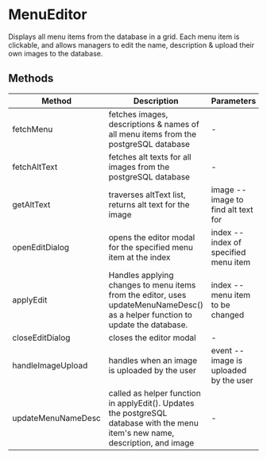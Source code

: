 # MenuEditor

Displays all menu items from the database in a grid. Each menu item is clickable, and allows managers to edit the name, description & upload their own images to the database.

## Methods

<!-- @vuese:MenuEditor:methods:start -->
|Method|Description|Parameters|
|---|---|---|
|fetchMenu|fetches images, descriptions & names of all menu items from the postgreSQL database|-|
|fetchAltText|fetches alt texts for all images from the postgreSQL database|-|
|getAltText|traverses altText list, returns alt text for the image|image -- image to find alt text for|
|openEditDialog|opens the editor modal for the specified menu item at the index|index -- index of specified menu item|
|applyEdit|Handles applying changes to menu items from the editor, uses updateMenuNameDesc() as a helper function to update the database.|index -- menu item to be changed|
|closeEditDialog|closes the editor modal|-|
|handleImageUpload|handles when an image is uploaded by the user|event -- image is uploaded by the user|
|updateMenuNameDesc|called as helper function in applyEdit(). Updates the postgreSQL database with the menu item's new name, description, and image|-|

<!-- @vuese:MenuEditor:methods:end -->


